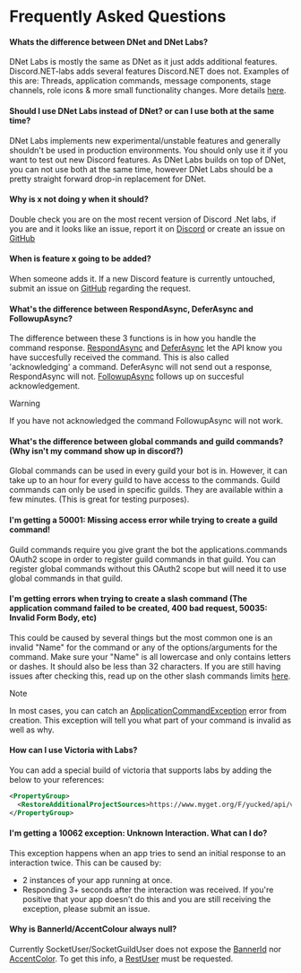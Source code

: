 # Frequently Asked Questions

#### Whats the difference between DNet and DNet Labs?
DNet Labs is mostly the same as DNet as it just adds additional features. Discord.NET-labs adds several features Discord.NET does not. Examples of this are: Threads, application commands, message components, stage channels, role icons & more small functionality changes. More details [here](https://github.com/discord-net/Discord.Net/pull/1923).

#### Should I use DNet Labs instead of DNet? or can I use both at the same time?
DNet Labs implements new experimental/unstable features and generally shouldn't be used in production environments. You should only use it if you want to test out new Discord features. As DNet Labs builds on top of DNet, you can not use both at the same time, however DNet Labs should be a pretty straight forward drop-in replacement for DNet.

#### Why is x not doing y when it should?
Double check you are on the most recent version of Discord .Net labs, if you are and it looks like an issue, report it on [Discord](https://discord.com/invite/dnet-labs) or create an issue on [GitHub](https://github.com/Discord-Net-Labs/Discord.Net-Labs)

#### When is feature x going to be added?
When someone adds it. If a new Discord feature is currently untouched, submit an issue on [GitHub](https://github.com/Discord-Net-Labs/Discord.Net-Labs) regarding the request.

#### What's the difference between RespondAsync, DeferAsync and FollowupAsync?
The difference between these 3 functions is in how you handle the command response. [RespondAsync](https://discord-net-labs.com/api/Discord.WebSocket.SocketCommandBase.html#Discord_WebSocket_SocketCommandBase_DeferAsync_System_Boolean_Discord_RequestOptions_) and [DeferAsync](https://discord-net-labs.com/api/Discord.WebSocket.SocketCommandBase.html#Discord_WebSocket_SocketCommandBase_DeferAsync_System_Boolean_Discord_RequestOptions_) let the API know you have succesfully received the command. This is also called 'acknowledging' a command. DeferAsync will not send out a response, RespondAsync will not. [FollowupAsync](https://discord-net-labs.com/api/Discord.WebSocket.SocketCommandBase.html#Discord_WebSocket_SocketCommandBase_DeferAsync_System_Boolean_Discord_RequestOptions_) follows up on succesful acknowledgement. 

> [!WARNING]
> If you have not acknowledged the command FollowupAsync will not work.

#### What's the difference between global commands and guild commands? (Why isn't my command show up in discord?)
Global commands can be used in every guild your bot is in. However, it can take up to an hour for every guild to have access to the commands.
Guild commands can only be used in specific guilds. They are available within a few minutes. (This is great for testing purposes).

#### I'm getting a 50001: Missing access error while trying to create a guild command!
Guild commands require you give grant the bot the applications.commands OAuth2 scope in order to register guild commands in that guild. You can register global commands without this OAuth2 scope but will need it to use global commands in that guild.

#### I'm getting errors when trying to create a slash command (The application command failed to be created, 400 bad request, 50035: Invalid Form Body, etc)
This could be caused by several things but the most common one is an invalid "Name" for the command or any of the options/arguments for the command. Make sure your "Name" is all lowercase and only contains letters or dashes. It should also be less than 32 characters. If you are still having issues after checking this, read up on the other slash commands limits [here](https://discord.com/developers/docs/interactions/slash-commands#a-quick-note-on-limits).

> [!NOTE]
> In most cases, you can catch an [ApplicationCommandException](https://discord-net-labs.com/api/Discord.Net.ApplicationCommandException.html?q=applicationcommandexception) error from creation. 
> This exception will tell you what part of your command is invalid as well as why. 

#### How can I use Victoria with Labs?
You can add a special build of victoria that supports labs by adding the below to your references:
```xml
<PropertyGroup>
  <RestoreAdditionalProjectSources>https://www.myget.org/F/yucked/api/v3/index.json</RestoreAdditionalProjectSources>
</PropertyGroup>
```

#### I'm getting a 10062 exception: Unknown Interaction. What can I do?
This exception happens when an app tries to send an initial response to an interaction twice. This can be caused by:
- 2 instances of your app running at once.
- Responding 3+ seconds after the interaction was received.
If you're positive that your app doesn't do this and you are still receiving the exception, please submit an issue. 

#### Why is BannerId/AccentColour always null? 
Currently SocketUser/SocketGuildUser does not expose the [BannerId](https://discord-net-labs.com/api/Discord.IUser.html#Discord_IUser_BannerId) nor [AccentColor](https://discord-net-labs.com/api/Discord.IUser.html#Discord_IUser_AccentColor). To get this info, a [RestUser](https://discord-net-labs.com/api/Discord.Rest.RestUser.html?q=RestUser) must be requested. 
